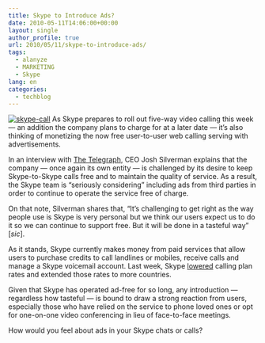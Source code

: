 ```yaml
---
title: Skype to Introduce Ads?
date: 2010-05-11T14:06:00+00:00
layout: single
author_profile: true
url: 2010/05/11/skype-to-introduce-ads/
tags:
  - alanyze
  - MARKETING
  - Skype
lang: en
categories: 
  - techblog
---
```

[![skype-call](http://lh5.ggpht.com/_vaUVXcmC3OI/S-ldYoTViEI/AAAAAAAACHo/MjXzMLpjaSg/skype-call_thumb%5B1%5D.jpg?imgmax=800 "skype-call")](http://lh3.ggpht.com/_vaUVXcmC3OI/S-ldWLpVV7I/AAAAAAAACHk/jyjArqfOM0s/s1600-h/skype-call%5B3%5D.jpg) As Skype prepares to roll out five-way video calling this week — an addition the company plans to charge for at a later date — it’s also thinking of monetizing the now free user-to-user web calling serving with advertisements. 

In an interview with [The Telegraph](http://www.telegraph.co.uk/technology/news/7706171/Skype-to-offer-adverts-to-keep-service-free.html), CEO Josh Silverman explains that the company — once again its own entity — is challenged by its desire to keep Skype-to-Skype calls free and to maintain the quality of service. As a result, the Skype team is “seriously considering” including ads from third parties in order to continue to operate the service free of charge. 

On that note, Silverman shares that, “It’s challenging to get right as the way people use is Skype is very personal but we think our users expect us to do it so we can continue to support free. But it will be done in a tasteful way” [_sic_]. 

As it stands, Skype currently makes money from paid services that allow users to purchase credits to call landlines or mobiles, receive calls and manage a Skype voicemail account. Last week, Skype [lowered](http://about.skype.com/press/2010/05/call_your_friends_and_family_a.html) calling plan rates and extended those rates to more countries. 

Given that Skype has operated ad-free for so long, any introduction — regardless how tasteful — is bound to draw a strong reaction from users, especially those who have relied on the service to phone loved ones or opt for one-on-one video conferencing in lieu of face-to-face meetings. 

How would you feel about ads in your Skype chats or calls?